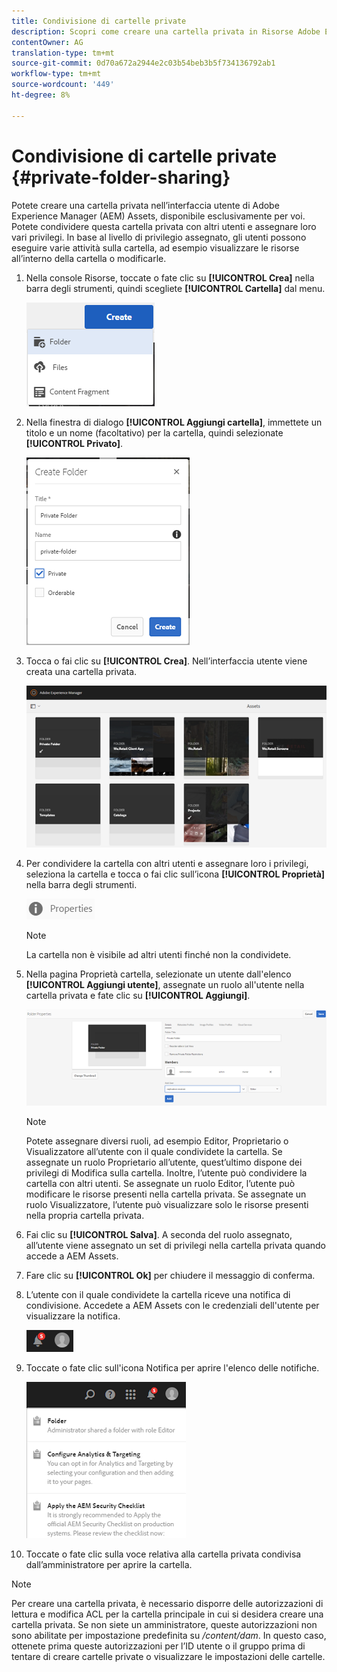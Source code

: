 ```yaml
---
title: Condivisione di cartelle private
description: Scopri come creare una cartella privata in Risorse Adobe Experience Manager (AEM) e condividerla con altri utenti e assegnare loro vari privilegi.
contentOwner: AG
translation-type: tm+mt
source-git-commit: 0d70a672a2944e2c03b54beb3b5f734136792ab1
workflow-type: tm+mt
source-wordcount: '449'
ht-degree: 8%

---
```



# Condivisione di cartelle private {#private-folder-sharing}

Potete creare una cartella privata nell’interfaccia utente di Adobe Experience Manager (AEM) Assets, disponibile esclusivamente per voi. Potete condividere questa cartella privata con altri utenti e assegnare loro vari privilegi. In base al livello di privilegio assegnato, gli utenti possono eseguire varie attività sulla cartella, ad esempio visualizzare le risorse all’interno della cartella o modificarle.

1. Nella console Risorse, toccate o fate clic su **[!UICONTROL Crea]** nella barra degli strumenti, quindi scegliete **[!UICONTROL Cartella]** dal menu.

   ![chlimage_1-411](assets/chlimage_1-411.png)

1. Nella finestra di dialogo **[!UICONTROL Aggiungi cartella]**, immettete un titolo e un nome (facoltativo) per la cartella, quindi selezionate **[!UICONTROL Privato]**.

   ![chlimage_1-412](assets/chlimage_1-412.png)

1. Tocca o fai clic su **[!UICONTROL Crea]**. Nell’interfaccia utente viene creata una cartella privata.

   ![chlimage_1-413](assets/chlimage_1-413.png)

1. Per condividere la cartella con altri utenti e assegnare loro i privilegi, seleziona la cartella e tocca o fai clic sull’icona **[!UICONTROL Proprietà]** nella barra degli strumenti.

   ![chlimage_1-414](assets/chlimage_1-414.png)

   >[!NOTE]
   >
   >La cartella non è visibile ad altri utenti finché non la condividete.

1. Nella pagina Proprietà cartella, selezionate un utente dall&#39;elenco **[!UICONTROL Aggiungi utente]**, assegnate un ruolo all&#39;utente nella cartella privata e fate clic su **[!UICONTROL Aggiungi]**.

   ![chlimage_1-415](assets/chlimage_1-415.png)

   >[!NOTE]
   >
   >Potete assegnare diversi ruoli, ad esempio Editor, Proprietario o Visualizzatore all’utente con il quale condividete la cartella. Se assegnate un ruolo Proprietario all’utente, quest’ultimo dispone dei privilegi di Modifica sulla cartella. Inoltre, l’utente può condividere la cartella con altri utenti. Se assegnate un ruolo Editor, l’utente può modificare le risorse presenti nella cartella privata. Se assegnate un ruolo Visualizzatore, l’utente può visualizzare solo le risorse presenti nella propria cartella privata.

1. Fai clic su **[!UICONTROL Salva]**. A seconda del ruolo assegnato, all’utente viene assegnato un set di privilegi nella cartella privata quando accede a  AEM Assets.
1. Fare clic su **[!UICONTROL Ok]** per chiudere il messaggio di conferma.
1. L’utente con il quale condividete la cartella riceve una notifica di condivisione. Accedete a  AEM Assets con le credenziali dell&#39;utente per visualizzare la notifica.

   ![chlimage_1-416](assets/chlimage_1-416.png)

1. Toccate o fate clic sull&#39;icona Notifica per aprire l&#39;elenco delle notifiche.

   ![chlimage_1-417](assets/chlimage_1-417.png)

1. Toccate o fate clic sulla voce relativa alla cartella privata condivisa dall’amministratore per aprire la cartella.

>[!NOTE]
>
>Per creare una cartella privata, è necessario disporre delle autorizzazioni di lettura e modifica ACL per la cartella principale in cui si desidera creare una cartella privata. Se non siete un amministratore, queste autorizzazioni non sono abilitate per impostazione predefinita su */content/dam*. In questo caso, ottenete prima queste autorizzazioni per l’ID utente o il gruppo prima di tentare di creare cartelle private o visualizzare le impostazioni delle cartelle.

